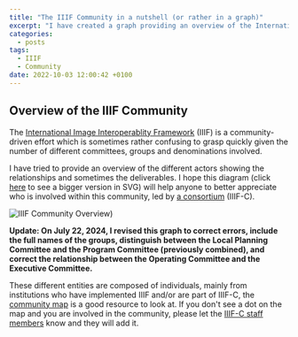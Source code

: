 ```yaml
---
title: "The IIIF Community in a nutshell (or rather in a graph)"
excerpt: "I have created a graph providing an overview of the International Image Interoperablity Framework (IIIF) Community which illustrates the intricate connections between the different actors and their respective involvement."
categories:
  - posts
tags:
  - IIIF
  - Community
date: 2022-10-03 12:00:42 +0100
---
```


## Overview of the IIIF Community

The [International Image Interoperablity Framework](https://iiif.io) (IIIF) is a community-driven effort which is sometimes rather confusing to grasp quickly given the number of different committees, groups and denominations involved.

I have tried to provide an overview of the different actors showing the relationships and sometimes the deliverables. I hope this diagram (click [here][iiif_community_overview] to see a bigger version in SVG) will help anyone to better appreciate who is involved within this community, led by [a consortium](https://iiif.io/community/consortium/) (IIIF-C).

![IIIF Community Overview)][iiif_community_overview]

**Update: On July 22, 2024, I revised this graph to correct errors, include the full names of the groups, distinguish between the Local Planning Committee and the Program Committee (previously combined), and correct the relationship between the Operating Committee and the Executive Committee.**

These different entities are composed of individuals, mainly from institutions who have implemented IIIF and/or are part of IIIF-C, the [community map](https://iiif.io/community/map/) is a good resource to look at. If you don't see a dot on the map and you are involved in the community, please let the [IIIF-C staff members](https://iiif.io/community/consortium/staff/) know and they will add it.

[iiif_community_overview]: https://julsraemy.ch/assets/images/iiif_community_overview.svg